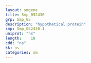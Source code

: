 ```yaml
---
layout: smgene
title: Smp_052430
grp: Smp_05
description: "hypothetical protein"
smp: Smp_052430.1
uniprot: "ns"
length:    18
cdd: "ns"
kk: ns
categories: sm
---
```

